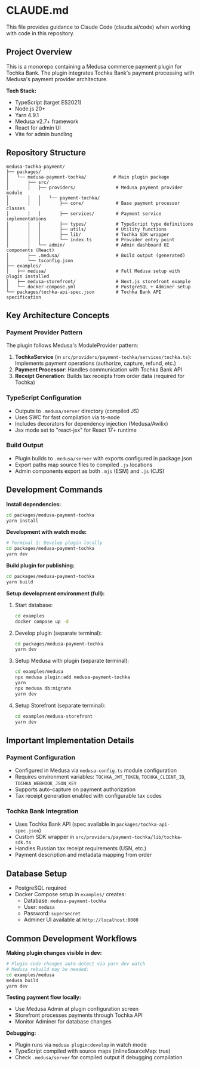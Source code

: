# CLAUDE.md

This file provides guidance to Claude Code (claude.ai/code) when working with code in this repository.

## Project Overview

This is a monorepo containing a Medusa commerce payment plugin for Tochka Bank. The plugin integrates Tochka Bank's payment processing with Medusa's payment provider architecture.

**Tech Stack:**
- TypeScript (target ES2021)
- Node.js 20+
- Yarn 4.9.1
- Medusa v2.7+ framework
- React for admin UI
- Vite for admin bundling

## Repository Structure

```
medusa-tochka-payment/
├── packages/
│   └── medusa-payment-tochka/          # Main plugin package
│       ├── src/
│       │   ├── providers/               # Medusa payment provider module
│       │   │   └── payment-tochka/
│       │   │       ├── core/            # Base payment processor classes
│       │   │       ├── services/        # Payment service implementations
│       │   │       ├── types/           # TypeScript type definitions
│       │   │       ├── utils/           # Utility functions
│       │   │       ├── lib/             # Tochka SDK wrapper
│       │   │       └── index.ts         # Provider entry point
│       │   └── admin/                   # Admin dashboard UI components (React)
│       ├── .medusa/                     # Build output (generated)
│       └── tsconfig.json
├── examples/
│   ├── medusa/                          # Full Medusa setup with plugin installed
│   ├── medusa-storefront/               # Next.js storefront example
│   └── docker-compose.yml               # PostgreSQL + Adminer setup
└── packages/tochka-api-spec.json        # Tochka Bank API specification
```

## Key Architecture Concepts

### Payment Provider Pattern
The plugin follows Medusa's ModuleProvider pattern:
1. **TochkaService** (in `src/providers/payment-tochka/services/tochka.ts`): Implements payment operations (authorize, capture, refund, etc.)
2. **Payment Processor**: Handles communication with Tochka Bank API
3. **Receipt Generation**: Builds tax receipts from order data (required for Tochka)

### TypeScript Configuration
- Outputs to `.medusa/server` directory (compiled JS)
- Uses SWC for fast compilation via ts-node
- Includes decorators for dependency injection (Medusa/Awilix)
- Jsx mode set to "react-jsx" for React 17+ runtime

### Build Output
- Plugin builds to `.medusa/server` with exports configured in package.json
- Export paths map source files to compiled `.js` locations
- Admin components export as both `.mjs` (ESM) and `.js` (CJS)

## Development Commands

**Install dependencies:**
```bash
cd packages/medusa-payment-tochka
yarn install
```

**Development with watch mode:**
```bash
# Terminal 1: Develop plugin locally
cd packages/medusa-payment-tochka
yarn dev
```

**Build plugin for publishing:**
```bash
cd packages/medusa-payment-tochka
yarn build
```

**Setup development environment (full):**
1. Start database:
   ```bash
   cd examples
   docker compose up -d
   ```

2. Develop plugin (separate terminal):
   ```bash
   cd packages/medusa-payment-tochka
   yarn dev
   ```

3. Setup Medusa with plugin (separate terminal):
   ```bash
   cd examples/medusa
   npx medusa plugin:add medusa-payment-tochka
   yarn
   npx medusa db:migrate
   yarn dev
   ```

4. Setup Storefront (separate terminal):
   ```bash
   cd examples/medusa-storefront
   yarn dev
   ```

## Important Implementation Details

### Payment Configuration
- Configured in Medusa via `medusa-config.ts` module configuration
- Requires environment variables: `TOCHKA_JWT_TOKEN`, `TOCHKA_CLIENT_ID`, `TOCHKA_WEBHOOK_JSON_KEY`
- Supports auto-capture on payment authorization
- Tax receipt generation enabled with configurable tax codes

### Tochka Bank Integration
- Uses Tochka Bank API (spec available in `packages/tochka-api-spec.json`)
- Custom SDK wrapper in `src/providers/payment-tochka/lib/tochka-sdk.ts`
- Handles Russian tax receipt requirements (USN, etc.)
- Payment description and metadata mapping from order

## Database Setup
- PostgreSQL required
- Docker Compose setup in `examples/` creates:
  - Database: `medusa-payment-tochka`
  - User: `medusa`
  - Password: `supersecret`
  - Adminer UI available at `http://localhost:8080`

## Common Development Workflows

**Making plugin changes visible in dev:**
```bash
# Plugin code changes auto-detect via yarn dev watch
# Medusa rebuild may be needed:
cd examples/medusa
medusa build
yarn dev
```

**Testing payment flow locally:**
- Use Medusa Admin at plugin configuration screen
- Storefront processes payments through Tochka API
- Monitor Adminer for database changes

**Debugging:**
- Plugin runs via `medusa plugin:develop` in watch mode
- TypeScript compiled with source maps (inlineSourceMap: true)
- Check `.medusa/server` for compiled output if debugging compilation
